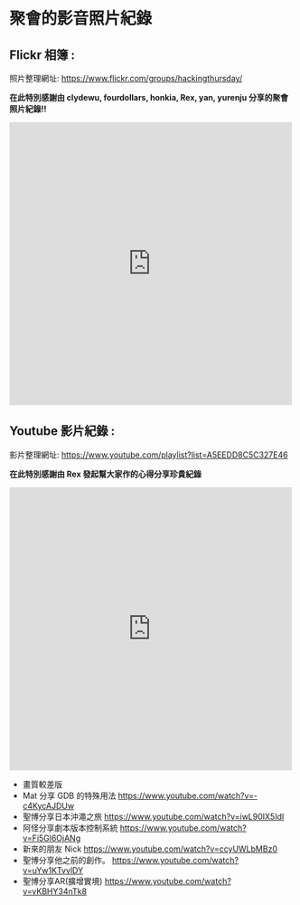 # 聚會的影音照片紀錄

## Flickr 相簿 :

照片整理網址: <https://www.flickr.com/groups/hackingthursday/>

**在此特別感謝由 clydewu, fourdollars, honkia, Rex, yan, yurenju 分享的聚會照片紀錄!!**

<iframe align="center" src="https://www.flickr.com/slideShow/index.gne?group_id=885047@N22&" frameBorder="0" width="500" scrolling="no" height="500"></iframe>

## Youtube 影片紀錄 :


影片整理網址: <https://www.youtube.com/playlist?list=A5EEDD8C5C327E46>

**在此特別感謝由 Rex 發起幫大家作的心得分享珍貴紀錄**

<iframe src="https://www.youtube.com/embed/videoseries?list=PLA5EEDD8C5C327E46" width="500" height="500" frameborder="0"></iframe>

* 畫質較差版
 * Mat 分享 GDB 的特殊用法 <https://www.youtube.com/watch?v=-c4KycAJDUw>
 * 聖博分享日本沖澠之旅 <https://www.youtube.com/watch?v=iwL90IX5IdI>
 * 阿怪分享劇本版本控制系統 <https://www.youtube.com/watch?v=Fi5Gl6OjANg>
 * 新來的朋友 Nick <https://www.youtube.com/watch?v=ccyUWLbMBz0>
 * 聖博分享他之前的創作。 <https://www.youtube.com/watch?v=uYw1KTvvlDY>
 * 聖博分享AR(擴增實境) <https://www.youtube.com/watch?v=vKBHY34nTk8>
